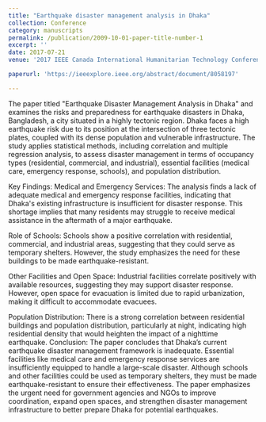 ```yaml
---
title: "Earthquake disaster management analysis in Dhaka"
collection: Conference
category: manuscripts
permalink: /publication/2009-10-01-paper-title-number-1
excerpt: ''
date: 2017-07-21
venue: '2017 IEEE Canada International Humanitarian Technology Conference (IHTC)'

paperurl: 'https://ieeexplore.ieee.org/abstract/document/8058197'

---
```


The paper titled "Earthquake Disaster Management Analysis in Dhaka" and examines the risks and preparedness for earthquake disasters in Dhaka, Bangladesh, a city situated in a highly tectonic region. Dhaka faces a high earthquake risk due to its position at the intersection of three tectonic plates, coupled with its dense population and vulnerable infrastructure. The study applies statistical methods, including correlation and multiple regression analysis, to assess disaster management in terms of occupancy types (residential, commercial, and industrial), essential facilities (medical care, emergency response, schools), and population distribution.

Key Findings:
Medical and Emergency Services: The analysis finds a lack of adequate medical and emergency response facilities, indicating that Dhaka's existing infrastructure is insufficient for disaster response. This shortage implies that many residents may struggle to receive medical assistance in the aftermath of a major earthquake.

Role of Schools: Schools show a positive correlation with residential, commercial, and industrial areas, suggesting that they could serve as temporary shelters. However, the study emphasizes the need for these buildings to be made earthquake-resistant.

Other Facilities and Open Space: Industrial facilities correlate positively with available resources, suggesting they may support disaster response. However, open space for evacuation is limited due to rapid urbanization, making it difficult to accommodate evacuees.

Population Distribution: There is a strong correlation between residential buildings and population distribution, particularly at night, indicating high residential density that would heighten the impact of a nighttime earthquake.
Conclusion:
The paper concludes that Dhaka’s current earthquake disaster management framework is inadequate. Essential facilities like medical care and emergency response services are insufficiently equipped to handle a large-scale disaster. Although schools and other facilities could be used as temporary shelters, they must be made earthquake-resistant to ensure their effectiveness. The paper emphasizes the urgent need for government agencies and NGOs to improve coordination, expand open spaces, and strengthen disaster management infrastructure to better prepare Dhaka for potential earthquakes.
